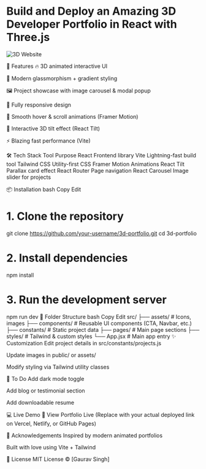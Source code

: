 # Build and Deploy an Amazing 3D Developer Portfolio in React with Three.js

![3D Website](https://drive.google.com/file/d/1WDWlxF5uaCYW1JxIOe2OQ_57UAU7jwXe/view?usp=sharing)


🌟 Features
🔥 3D animated interactive UI

🎨 Modern glassmorphism + gradient styling

🖼️ Project showcase with image carousel & modal popup

📱 Fully responsive design

🎯 Smooth hover & scroll animations (Framer Motion)

🎡 Interactive 3D tilt effect (React Tilt)

⚡ Blazing fast performance (Vite)

🛠️ Tech Stack
Tool	Purpose
React	Frontend library
Vite	Lightning-fast build tool
Tailwind CSS	Utility-first CSS
Framer Motion	Animations
React Tilt	Parallax card effect
React Router	Page navigation
React Carousel	Image slider for projects

📦 Installation
bash
Copy
Edit
# 1. Clone the repository
git clone https://github.com/your-username/3d-portfolio.git
cd 3d-portfolio

# 2. Install dependencies
npm install

# 3. Run the development server
npm run dev
📁 Folder Structure
bash
Copy
Edit
src/
├── assets/         # Icons, images
├── components/     # Reusable UI components (CTA, Navbar, etc.)
├── constants/      # Static project data
├── pages/          # Main page sections
├── styles/         # Tailwind & custom styles
└── App.jsx         # Main app entry
✨ Customization
Edit project details in src/constants/projects.js

Update images in public/ or assets/

Modify styling via Tailwind utility classes

📌 To Do
 Add dark mode toggle

 Add blog or testimonial section

 Add downloadable resume

💻 Live Demo
🔗 View Portfolio Live
(Replace with your actual deployed link on Vercel, Netlify, or GitHub Pages)

🙌 Acknowledgements
Inspired by modern animated portfolios

Built with love using Vite + Tailwind

📜 License
MIT License © [Gaurav Singh]
